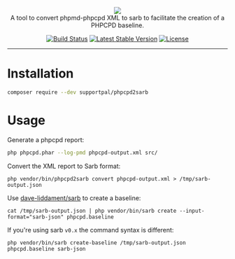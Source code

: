 <p align="center">
    <a href="https://www.supportpal.com" target="_blank"><img src="https://www.supportpal.com/assets/img/logo_blue_small.png" /></a>
    <br>
    A tool to convert phpmd-phpcpd XML to sarb to facilitate the creation of a PHPCPD baseline.
</p>

<p align="center">
<a href="https://github.com/supportpal/phpcpd2sarb/actions"><img src="https://img.shields.io/github/workflow/status/supportpal/phpcpd2sarb/test" alt="Build Status"></a>
<a href="https://packagist.org/packages/supportpal/phpcpd2sarb"><img src="https://img.shields.io/packagist/v/supportpal/phpcpd2sarb" alt="Latest Stable Version"></a>
<a href="https://packagist.org/packages/supportpal/phpcpd2sarb"><img src="https://img.shields.io/packagist/l/supportpal/phpcpd2sarb" alt="License"></a>
</p>

----

# Installation

```bash
composer require --dev supportpal/phpcpd2sarb
```

# Usage

Generate a phpcpd report:

```bash
php phpcpd.phar --log-pmd phpcpd-output.xml src/
```

Convert the XML report to Sarb format:

```
php vendor/bin/phpcpd2sarb convert phpcpd-output.xml > /tmp/sarb-output.json
```

Use [dave-liddament/sarb](https://github.com/DaveLiddament/sarb) to create a baseline:

```
cat /tmp/sarb-output.json | php vendor/bin/sarb create --input-format="sarb-json" phpcpd.baseline
```

If you're using sarb `v0.x` the command syntax is different:

```
php vendor/bin/sarb create-baseline /tmp/sarb-output.json phpcpd.baseline sarb-json
```
